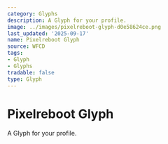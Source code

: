 ```yaml
---
category: Glyphs
description: A Glyph for your profile.
image: ../images/pixelreboot-glyph-d0e58624ce.png
last_updated: '2025-09-17'
name: Pixelreboot Glyph
source: WFCD
tags:
- Glyph
- Glyphs
tradable: false
type: Glyph
---
```


# Pixelreboot Glyph

A Glyph for your profile.

